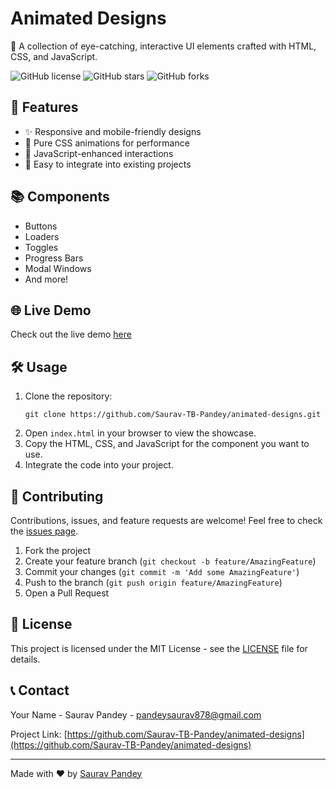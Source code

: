 # Animated Designs

🎨 A collection of eye-catching, interactive UI elements crafted with HTML, CSS, and JavaScript.

![GitHub license](https://img.shields.io/github/license/Saurav-TB-Pandey/animated-designs)
![GitHub stars](https://img.shields.io/github/stars/Saurav-TB-Pandey/animated-designs)
![GitHub forks](https://img.shields.io/github/forks/Saurav-TB-Pandey/animated-designs)

## 🚀 Features

- ✨ Responsive and mobile-friendly designs
- 🌈 Pure CSS animations for performance
- 🔧 JavaScript-enhanced interactions
- 🧩 Easy to integrate into existing projects

## 📚 Components

- Buttons
- Loaders
- Toggles
- Progress Bars
- Modal Windows
- And more!

## 🌐 Live Demo

Check out the live demo [here](https://Saurav-TB-Pandey.github.io/animated-designs)

## 🛠️ Usage

1. Clone the repository:
   ```
   git clone https://github.com/Saurav-TB-Pandey/animated-designs.git
   ```
2. Open `index.html` in your browser to view the showcase.
3. Copy the HTML, CSS, and JavaScript for the component you want to use.
4. Integrate the code into your project.

## 🤝 Contributing

Contributions, issues, and feature requests are welcome! Feel free to check the [issues page](https://github.com/Saurav-TB-Pandey/animated-designs/issues).

1. Fork the project
2. Create your feature branch (`git checkout -b feature/AmazingFeature`)
3. Commit your changes (`git commit -m 'Add some AmazingFeature'`)
4. Push to the branch (`git push origin feature/AmazingFeature`)
5. Open a Pull Request

## 📜 License

This project is licensed under the MIT License - see the [LICENSE](LICENSE) file for details.

## 📞 Contact

Your Name - Saurav Pandey - pandeysaurav878@gmail.com

Project Link: [https://github.com/Saurav-TB-Pandey/animated-designs](https://github.com/Saurav-TB-Pandey/animated-designs)

---

Made with ❤️ by [Saurav Pandey](https://github.com/Saurav-TB-Pandey)
